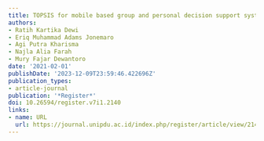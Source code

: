 ```yaml
---
title: TOPSIS for mobile based group and personal decision support system
authors:
- Ratih Kartika Dewi
- Eriq Muhammad Adams Jonemaro
- Agi Putra Kharisma
- Najla Alia Farah
- Mury Fajar Dewantoro
date: '2021-02-01'
publishDate: '2023-12-09T23:59:46.422696Z'
publication_types:
- article-journal
publication: '*Register*'
doi: 10.26594/register.v7i1.2140
links:
- name: URL
  url: https://journal.unipdu.ac.id/index.php/register/article/view/2140
---
```

